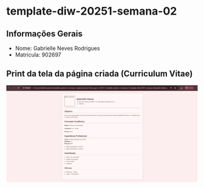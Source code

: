 # template-diw-20251-semana-02

## Informações Gerais
- Nome: Gabrielle Neves Rodrigues   
- Matricula: 902697

## Print da tela da página criada (Curriculum Vitae)
![alt text](image-5.png)

